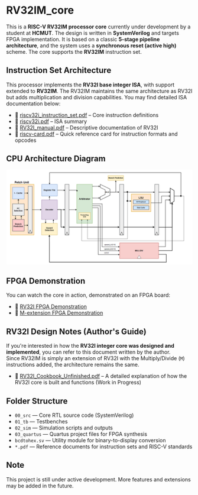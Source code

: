 # RV32IM_core

This is a **RISC-V RV32IM processor core** currently under development by a student at **HCMUT**. The design is written in **SystemVerilog** and targets FPGA implementation. It is based on a classic **5-stage pipeline architecture**, and the system uses a **synchronous reset (active high)** scheme. The core supports the **RV32IM** instruction set.

## Instruction Set Architecture
This processor implements the **RV32I base integer ISA**, with support extended to **RV32IM**. The RV32IM maintains the same architecture as RV32I but adds multiplication and division capabilities. You may find detailed ISA documentation below:
- 📄 [riscv32i_instruction_set.pdf](./riscv32i_instruction_set.pdf) – Core instruction definitions
- 📄 [riscv32i.pdf](./riscv32i.pdf) – ISA summary
- 📄 [RV32I_manual.pdf](./RV32I_manual.pdf) – Descriptive documentation of RV32I
- 📄 [riscv-card.pdf](./riscv-card.pdf) – Quick reference card for instruction formats and opcodes

## CPU Architecture Diagram
![CPU Diagram](diagram.png)

## FPGA Demonstration
You can watch the core in action, demonstrated on an FPGA board:
- 🔗 [RV32I FPGA Demonstration](https://drive.google.com/drive/folders/13oYjmAOKQ4ntwubS50nfFlonobGrE5KT?usp=sharing)
- 🔗 [M-extension FPGA Demonstration](https://drive.google.com/drive/folders/1CxTewY_Il2OmaQB1IkkPA-PhEx3SH5Fj?usp=sharing)

## RV32I Design Notes (Author's Guide)
If you're interested in how the **RV32I integer core was designed and implemented**, you can refer to this document written by the author.  
Since RV32IM is simply an extension of RV32I with the Multiply/Divide (`M`) instructions added, the architecture remains the same.
- 📄 [RV32I_Cookbook_Unfinished.pdf](./RV32I_Cookbook_Unfinished.pdf) – A detailed explanation of how the RV32I core is built and functions (Work in Progress)

## Folder Structure
- `00_src` — Core RTL source code (SystemVerilog)
- `01_tb` — Testbenches
- `02_sim` — Simulation scripts and outputs
- `03_quartus` — Quartus project files for FPGA synthesis
- `bcdtohex.sv` — Utility module for binary-to-display conversion
- `*.pdf` — Reference documents for instruction sets and RISC-V standards

## Note
This project is still under active development. More features and extensions may be added in the future.
